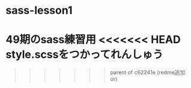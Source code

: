 # sass-lesson1
 
49期のsass練習用
<<<<<<< HEAD
style.scssをつかってれんしゅう
=======
>>>>>>> parent of c62241e (redme追加　or)

